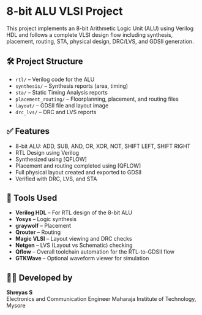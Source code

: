 # 8-bit ALU VLSI Project

This project implements an 8-bit Arithmetic Logic Unit (ALU) using Verilog HDL and follows a complete VLSI design flow including synthesis, placement, routing, STA, physical design, DRC/LVS, and GDSII generation.

## 🛠️ Project Structure

- `rtl/` – Verilog code for the ALU
- `synthesis/` – Synthesis reports (area, timing)
- `sta/` – Static Timing Analysis reports
- `placement_routing/` – Floorplanning, placement, and routing files
- `layout/` – GDSII file and layout image
- `drc_lvs/` – DRC and LVS reports

## ✅ Features

- 8-bit ALU: ADD, SUB, AND, OR, XOR, NOT, SHIFT LEFT, SHIFT RIGHT
- RTL Design using Verilog
- Synthesized using [QFLOW]
- Placement and routing completed using [QFLOW]
- Full physical layout created and exported to GDSII
- Verified with DRC, LVS, and STA

## 🧰 Tools Used


- **Verilog HDL** – For RTL design of the 8-bit ALU
- **Yosys** – Logic synthesis
- **graywolf** – Placement
- **Qrouter** – Routing
- **Magic VLSI** – Layout viewing and DRC checks
- **Netgen** – LVS (Layout vs Schematic) checking
- **Qflow** – Overall toolchain automation for the RTL-to-GDSII flow
- **GTKWave** – Optional waveform viewer for simulation

## 👨‍🔧 Developed by
**Shreyas S**  
Electronics and Communication Engineer 
Maharaja Institute of Technology, Mysore  
